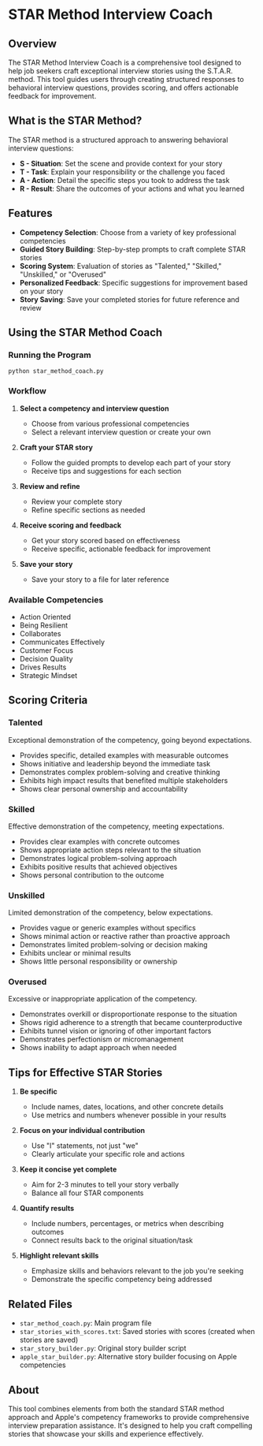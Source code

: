 # STAR Method Interview Coach

## Overview
The STAR Method Interview Coach is a comprehensive tool designed to help job seekers craft exceptional interview stories using the S.T.A.R. method. This tool guides users through creating structured responses to behavioral interview questions, provides scoring, and offers actionable feedback for improvement.

## What is the STAR Method?
The STAR method is a structured approach to answering behavioral interview questions:
- **S - Situation**: Set the scene and provide context for your story
- **T - Task**: Explain your responsibility or the challenge you faced
- **A - Action**: Detail the specific steps you took to address the task
- **R - Result**: Share the outcomes of your actions and what you learned

## Features
- **Competency Selection**: Choose from a variety of key professional competencies
- **Guided Story Building**: Step-by-step prompts to craft complete STAR stories
- **Scoring System**: Evaluation of stories as "Talented," "Skilled," "Unskilled," or "Overused"
- **Personalized Feedback**: Specific suggestions for improvement based on your story
- **Story Saving**: Save your completed stories for future reference and review

## Using the STAR Method Coach

### Running the Program
```
python star_method_coach.py
```

### Workflow
1. **Select a competency and interview question**
   - Choose from various professional competencies
   - Select a relevant interview question or create your own

2. **Craft your STAR story**
   - Follow the guided prompts to develop each part of your story
   - Receive tips and suggestions for each section

3. **Review and refine**
   - Review your complete story
   - Refine specific sections as needed

4. **Receive scoring and feedback**
   - Get your story scored based on effectiveness
   - Receive specific, actionable feedback for improvement

5. **Save your story**
   - Save your story to a file for later reference

### Available Competencies
- Action Oriented
- Being Resilient
- Collaborates
- Communicates Effectively
- Customer Focus
- Decision Quality
- Drives Results
- Strategic Mindset

## Scoring Criteria

### Talented
Exceptional demonstration of the competency, going beyond expectations.
- Provides specific, detailed examples with measurable outcomes
- Shows initiative and leadership beyond the immediate task
- Demonstrates complex problem-solving and creative thinking
- Exhibits high impact results that benefited multiple stakeholders
- Shows clear personal ownership and accountability

### Skilled
Effective demonstration of the competency, meeting expectations.
- Provides clear examples with concrete outcomes
- Shows appropriate action steps relevant to the situation
- Demonstrates logical problem-solving approach
- Exhibits positive results that achieved objectives
- Shows personal contribution to the outcome

### Unskilled
Limited demonstration of the competency, below expectations.
- Provides vague or generic examples without specifics
- Shows minimal action or reactive rather than proactive approach
- Demonstrates limited problem-solving or decision making
- Exhibits unclear or minimal results
- Shows little personal responsibility or ownership

### Overused
Excessive or inappropriate application of the competency.
- Demonstrates overkill or disproportionate response to the situation
- Shows rigid adherence to a strength that became counterproductive
- Exhibits tunnel vision or ignoring of other important factors
- Demonstrates perfectionism or micromanagement
- Shows inability to adapt approach when needed

## Tips for Effective STAR Stories

1. **Be specific**
   - Include names, dates, locations, and other concrete details
   - Use metrics and numbers whenever possible in your results

2. **Focus on your individual contribution**
   - Use "I" statements, not just "we"
   - Clearly articulate your specific role and actions

3. **Keep it concise yet complete**
   - Aim for 2-3 minutes to tell your story verbally
   - Balance all four STAR components

4. **Quantify results**
   - Include numbers, percentages, or metrics when describing outcomes
   - Connect results back to the original situation/task

5. **Highlight relevant skills**
   - Emphasize skills and behaviors relevant to the job you're seeking
   - Demonstrate the specific competency being addressed

## Related Files
- `star_method_coach.py`: Main program file
- `star_stories_with_scores.txt`: Saved stories with scores (created when stories are saved)
- `star_story_builder.py`: Original story builder script
- `apple_star_builder.py`: Alternative story builder focusing on Apple competencies

## About
This tool combines elements from both the standard STAR method approach and Apple's competency frameworks to provide comprehensive interview preparation assistance. It's designed to help you craft compelling stories that showcase your skills and experience effectively.
